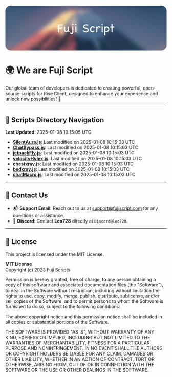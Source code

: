 ![Banner](.github/b.webp)

# 🌍 **We are Fuji Script**

Our global team of developers is dedicated to creating powerful, open-source scripts for Rise Client, designed to enhance your experience and unlock new possibilities! 🌟

---
<!-- SCRIPTS_NAVIGATION_START -->
## 📂 **Scripts Directory Navigation**

**Last Updated**: 2025-01-08 10:15:05 UTC

- **[SilentAura.js](scripts/SilentAura.js)**: Last modified on 2025-01-08 10:15:03 UTC
- **[ChatBypass.js](scripts/ChatBypass.js)**: Last modified on 2025-01-08 10:15:03 UTC
- **[jetpackFly.js](scripts/jetpackFly.js)**: Last modified on 2025-01-08 10:15:03 UTC
- **[velocityHylex.js](scripts/velocityHylex.js)**: Last modified on 2025-01-08 10:15:03 UTC
- **[chestxray.js](scripts/chestxray.js)**: Last modified on 2025-01-08 10:15:03 UTC
- **[bedxray.js](scripts/bedxray.js)**: Last modified on 2025-01-08 10:15:03 UTC
- **[chatMacro.js](scripts/chatMacro.js)**: Last modified on 2025-01-08 10:15:03 UTC

<!-- SCRIPTS_NAVIGATION_END -->

---

## 💬 **Contact Us**  
- 📬 **Support Email**: Reach out to us at [support@fujiscript.com](mailto:support@fujiscript.com) for any questions or assistance.  
- 💬 **Discord**: Contact **Leo728** directly at `Discord@leo728`.

---

## 📜 **License**

This project is licensed under the MIT License.  

**MIT License**  
Copyright (c) 2023 Fuji Scripts  

Permission is hereby granted, free of charge, to any person obtaining a copy of this software and associated documentation files (the "Software"), to deal in the Software without restriction, including without limitation the rights to use, copy, modify, merge, publish, distribute, sublicense, and/or sell copies of the Software, and to permit persons to whom the Software is furnished to do so, subject to the following conditions:  

The above copyright notice and this permission notice shall be included in all copies or substantial portions of the Software.  

THE SOFTWARE IS PROVIDED "AS IS", WITHOUT WARRANTY OF ANY KIND, EXPRESS OR IMPLIED, INCLUDING BUT NOT LIMITED TO THE WARRANTIES OF MERCHANTABILITY, FITNESS FOR A PARTICULAR PURPOSE AND NONINFRINGEMENT. IN NO EVENT SHALL THE AUTHORS OR COPYRIGHT HOLDERS BE LIABLE FOR ANY CLAIM, DAMAGES OR OTHER LIABILITY, WHETHER IN AN ACTION OF CONTRACT, TORT OR OTHERWISE, ARISING FROM, OUT OF OR IN CONNECTION WITH THE SOFTWARE OR THE USE OR OTHER DEALINGS IN THE SOFTWARE.  
